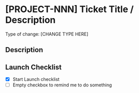 <!-- /\ Please prefix the subject above with the Jira issue number. Example: -->
<!-- [PROJECT-NNN] Fixes an issue where ... -->
<!-- This should connect your PR to the appropriate JIRA ticket -->

<!-- Please update the following with your Jira project and issue number. -->
# [PROJECT-NNN] Ticket Title / Description

Type of change: [CHANGE TYPE HERE]
<!-- Use one of the following or add your own

- Bug fix (non-breaking change which fixes an issue)
- New feature (non-breaking change which adds functionality)
- Breaking change (fix or feature that would cause existing functionality to not work as expected)
- This change requires a documentation update
-->

## Description
<!-- Please include a summary of the change, motivation, and context. -->


## Launch Checklist
<!-- If you know you need to do additional things to get this live
like update the changelog, you can add them as a checklist here.-->
- [x] Start Launch checklist
- [ ] Empty checkbox to remind me to do something
